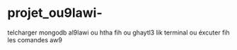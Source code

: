 # projet_ou9lawi-
telcharger mongodb al9lawi ou htha fih ou ghaytl3 lik terminal ou éxcuter fih les comandes aw9